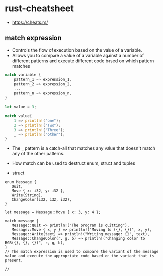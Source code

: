 # rust-cheatsheet
* https://cheats.rs/

## match expression
* Controls the flow of execution based on the value of a variable.
* Allows you to compare a value of a variable against a number of different patterns and execute different code based on which pattern matches 

``` rust
match variable {
    pattern_1 => expression_1,
    pattern_2 => expression_2,
    ...
    pattern_n => expression_n,
}

let value = 3;

match value{
    1 => println!("one");
    2 => println!("Two");
    3 => println!("Three");
    _ => println!("other");
}
```
* The _ pattern is a catch-all that matches any value that doesn't match any of the other patterns.

* How match can be used to destruct enum, struct and tuples
 * struct
 ```
enum Message {
    Quit,
    Move { x: i32, y: i32 },
    Write(String),
    ChangeColor(i32, i32, i32),
}

let message = Message::Move { x: 3, y: 4 };

match message {
    Message::Quit => println!("The program is quitting"),
    Message::Move { x, y } => println!("Moving to ({}, {})", x, y),
    Message::Write(text) => println!("Writing message: {}", text),
    Message::ChangeColor(r, g, b) => println!("Changing color to RGB({}, {}, {})", r, g, b),
}
// The match expression is used to compare the variant of the message value and execute the appropriate code based on the variant that is present.

// 
```

